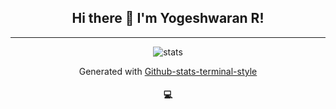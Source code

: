 <h2 align="center"> Hi there 👋 I'm Yogeshwaran R! </h2>

<hr>

<p align="center"><img align="center" src="https://github-stats-terminal-style.herokuapp.com/yogeshwaran01?theme=ubuntu" alt="stats"></p>
<p align="center">Generated with <a href='https://github.com/yogeshwaran01/github-stats-terminal-style'>Github-stats-terminal-style</a></p>


<h4 align="center">  💻  </h4>
